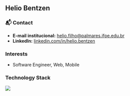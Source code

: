 ## Helio Bentzen

### 📬 Contact
- **E-mail institucional:** [helio.filho@palmares.ifpe.edu.br](mailto:helio.filho@palmares.ifpe.edu.br)
- **LinkedIn:** [linkedin.com/in/helio.bentzen](https://www.linkedin.com/in/helio.bentzen/)
  
### Interests
- Software Engineer, Web, Mobile

### Technology Stack
<p>
  <img src="https://skillicons.dev/icons?i=html,css,js,nodejs,react,java,mysql,wordpress,docker,vscode" />
</p>


